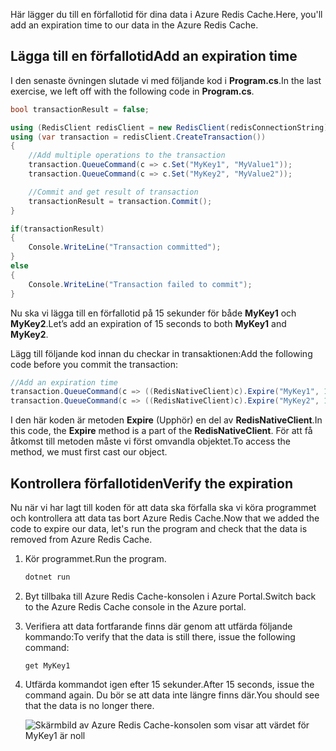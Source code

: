 <span data-ttu-id="4d385-101">Här lägger du till en förfallotid för dina data i Azure Redis Cache.</span><span class="sxs-lookup"><span data-stu-id="4d385-101">Here, you'll add an expiration time to our data in the Azure Redis Cache.</span></span>

## <a name="add-an-expiration-time"></a><span data-ttu-id="4d385-102">Lägga till en förfallotid</span><span class="sxs-lookup"><span data-stu-id="4d385-102">Add an expiration time</span></span>

<span data-ttu-id="4d385-103">I den senaste övningen slutade vi med följande kod i **Program.cs**.</span><span class="sxs-lookup"><span data-stu-id="4d385-103">In the last exercise, we left off with the following code in **Program.cs**.</span></span>

```csharp
bool transactionResult = false;

using (RedisClient redisClient = new RedisClient(redisConnectionString))
using (var transaction = redisClient.CreateTransaction())
{
    //Add multiple operations to the transaction
    transaction.QueueCommand(c => c.Set("MyKey1", "MyValue1"));
    transaction.QueueCommand(c => c.Set("MyKey2", "MyValue2"));

    //Commit and get result of transaction
    transactionResult = transaction.Commit();
}

if(transactionResult)
{
    Console.WriteLine("Transaction committed");
}
else
{
    Console.WriteLine("Transaction failed to commit");
}
```

<span data-ttu-id="4d385-104">Nu ska vi lägga till en förfallotid på 15 sekunder för både **MyKey1** och **MyKey2**.</span><span class="sxs-lookup"><span data-stu-id="4d385-104">Let’s add an expiration of 15 seconds to both **MyKey1** and **MyKey2**.</span></span>

<span data-ttu-id="4d385-105">Lägg till följande kod innan du checkar in transaktionen:</span><span class="sxs-lookup"><span data-stu-id="4d385-105">Add the following code before you commit the transaction:</span></span>

```csharp
//Add an expiration time
transaction.QueueCommand(c => ((RedisNativeClient)c).Expire("MyKey1", 15));
transaction.QueueCommand(c => ((RedisNativeClient)c).Expire("MyKey2", 15));
```

<span data-ttu-id="4d385-106">I den här koden är metoden **Expire** (Upphör) en del av **RedisNativeClient**.</span><span class="sxs-lookup"><span data-stu-id="4d385-106">In this code, the **Expire** method is a part of the **RedisNativeClient**.</span></span> <span data-ttu-id="4d385-107">För att få åtkomst till metoden måste vi först omvandla objektet.</span><span class="sxs-lookup"><span data-stu-id="4d385-107">To access the method, we must first cast our object.</span></span>

## <a name="verify-the-expiration"></a><span data-ttu-id="4d385-108">Kontrollera förfallotiden</span><span class="sxs-lookup"><span data-stu-id="4d385-108">Verify the expiration</span></span>

<span data-ttu-id="4d385-109">Nu när vi har lagt till koden för att data ska förfalla ska vi köra programmet och kontrollera att data tas bort Azure Redis Cache.</span><span class="sxs-lookup"><span data-stu-id="4d385-109">Now that we added the code to expire our data, let's run the program and check that the data is removed from Azure Redis Cache.</span></span>

1. <span data-ttu-id="4d385-110">Kör programmet.</span><span class="sxs-lookup"><span data-stu-id="4d385-110">Run the program.</span></span>

    ```bash
    dotnet run
    ```

1. <span data-ttu-id="4d385-111">Byt tillbaka till Azure Redis Cache-konsolen i Azure Portal.</span><span class="sxs-lookup"><span data-stu-id="4d385-111">Switch back to the Azure Redis Cache console in the Azure portal.</span></span>

1. <span data-ttu-id="4d385-112">Verifiera att data fortfarande finns där genom att utfärda följande kommando:</span><span class="sxs-lookup"><span data-stu-id="4d385-112">To verify that the data is still there, issue the following command:</span></span>

    ```console
    get MyKey1
    ```

1. <span data-ttu-id="4d385-113">Utfärda kommandot igen efter 15 sekunder.</span><span class="sxs-lookup"><span data-stu-id="4d385-113">After 15 seconds, issue the command again.</span></span> <span data-ttu-id="4d385-114">Du bör se att data inte längre finns där.</span><span class="sxs-lookup"><span data-stu-id="4d385-114">You should see that the data is no longer there.</span></span>

    ![Skärmbild av Azure Redis Cache-konsolen som visar att värdet för MyKey1 är noll](../media/6-redis-console-data-expiration.png)